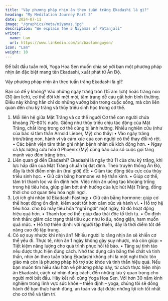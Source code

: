```yaml
---
title: "Vậy phương pháp nhịn ăn theo tuần trăng Ekadashi là gì?"
heading: "My Meditation Journey Part 3"
date: 2024-07-11
image: "/graphics/meta/niyamas.jpg"
description: "We explain the 5 Niyamas of Patanjali"
writer:
  name: Lam
  url: https://www.linkedin.com/in/baolamnguyen/
icon: "Lam"
weight: 10
---
```



Để bắt đầu tuần mới, Yoga Hoa Sen muốn chia sẻ với bạn một phương pháp nhịn ăn đặc biệt mang tên Ekadashi, xuất phát từ Ấn Độ.

Vậy phương pháp nhịn ăn theo tuần trăng Ekadashi là gì?

Bạn có để ý không? Vào những ngày trăng tròn (15 âm lịch) hoặc trăng non (30 âm lịch), cơ thể đôi khi mệt mỏi, tâm trạng dễ cáu gắt hơn bình thường. Điều này không hẳn chỉ do những vướng bận trong cuộc sống, mà còn liên quan đến chu kỳ trăng và thủy triều sinh học trong cơ thể.
1. Mối liên hệ giữa Mặt Trăng và cơ thể người
Cơ thể con người chứa khoảng 70–80% nước. Giống như thủy triều chịu tác động của Mặt Trăng, chất lỏng trong cơ thể cũng bị ảnh hưởng. Nhiều nghiên cứu (như của bác sĩ tâm thần Arnold Lieber, Mỹ) cho thấy:
• Vào ngày trăng tròn/trăng non, hành vi và cảm xúc của con người có thể thay đổi rõ rệt.
• Các bệnh viện tâm thần ghi nhận bệnh nhân dễ kích động hơn.
• Ngay cả lực lượng cứu hỏa ở Phoenix (Mỹ) cũng báo cáo số cuộc gọi tăng mạnh vào đêm trăng tròn.
2. Liên quan gì đến Ekadashi?
Ekadashi là ngày thứ 11 của chu kỳ trăng, khi lực hấp dẫn của Mặt Trăng chuẩn bị đạt đỉnh.
Theo truyền thống Ấn Độ, đây là thời điểm nhịn ăn (trai giới) để:
• Giảm tác động tiêu cực của thủy triều sinh học.
• Giữ cân bằng hormone và hệ thần kinh.
• Giúp cơ thể, tâm trí thanh lọc và ổn định hơn.
Việc nhịn ăn uống tạo khoảng trống trong hệ tiêu hóa, giúp giảm bớt ảnh hưởng của lực hút Mặt Trăng, đồng thời cho cơ quan tiêu hóa nghỉ ngơi.
3. Lợi ích ghi nhận từ Ekadashi Fasting:
• Giữ cân bằng hormone: giúp cơ thể hoạt động ổn định, kiểm soát tốt hơn cảm xúc và hành vi.
• Hỗ trợ hệ tiêu hóa: cho bộ máy tiêu hóa “nghỉ ngơi” một ngày, từ đó hoạt động hiệu quả hơn.
• Thanh lọc cơ thể: giúp đào thải độc tố tích tụ.
• Ổn định tinh thần: giảm các trạng thái tiêu cực như lo âu, nóng giận, ham muốn quá mức.
• Hỗ trợ thiền định: với người tập thiền, đây là thời điểm tốt để nâng cao độ tập trung.
4. Có sợ suy nhược khi nhịn ăn?
Nhiều người lo rằng nhịn ăn sẽ khiến cơ thể yếu đi. Thực tế, nhịn ăn 1 ngày không gây suy nhược, mà còn giúp:
• Tiết kiệm năng lượng cho quá trình phục hồi tế bào.
• Tăng sự tỉnh táo nếu được thực hiện đúng cách.
Nhờ tác dụng cân bằng thể chất và tinh thần, nhịn ăn theo tuần trăng Ekadashi không chỉ là một nghi thức tôn giáo mà còn là phương pháp hỗ trợ sức khỏe và tinh thần hiệu quả.
Nếu bạn muốn tìm hiểu sâu hơn về phương pháp này, từ cách thực hiện nhịn ăn Ekadashi, cách xả nhịn đúng cách, đến những lưu ý quan trọng cho người mới bắt đầu. Hãy kết nối cùng Yoga Hoa Sen. Với hơn 30 năm kinh nghiệm trong lĩnh vực sức khỏe – thiền định – yoga, chúng tôi sẽ đồng hành để bạn thực hành đúng, an toàn và đạt được những lợi ích tốt nhất cho cơ thể và tâm trí.